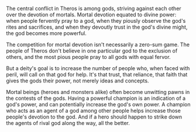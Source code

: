The central conflict in Theros is among gods, striving against each other over the devotion of mortals. Mortal devotion equated to divine power: when people fervently pray to a god, when they piously observe the god's rites and sacrifices, and when they devoutly trust in the god's divine might, the god becomes more powerful. 

The competition for mortal devotion isn't necessarily a zero-sum game. The people of Theros don't believe in one particular god to the exclusion of others, and the most pious people pray to all gods with equal fervor.

But a deity's goal is to increase the number of people who, when faced with peril, will call on that god for help. It's that trust, that reliance, that faith that gives the gods their power, not merely ideas and concepts.

Mortal beings (heroes and monsters alike) often become unwitting pawns in the contests of the gods. Having a powerful champion is an indication of a god's power, and can potentially increase the god's own power. A champion who acts as an agent of a god among other people helps increase those people's devotion to the god. And if a hero should happen to strike down the agents of rival god along the way, all the better.